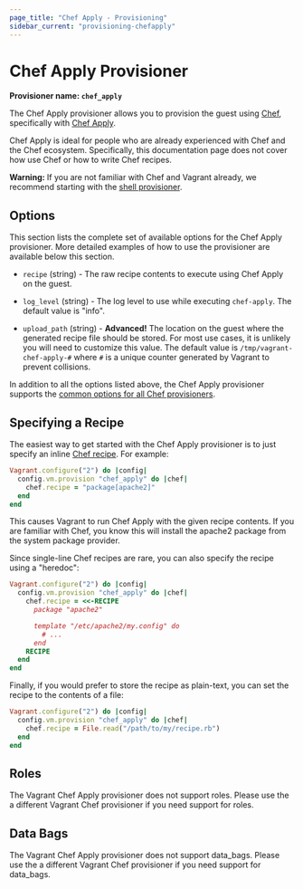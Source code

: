 ```yaml
---
page_title: "Chef Apply - Provisioning"
sidebar_current: "provisioning-chefapply"
---
```


# Chef Apply Provisioner

**Provisioner name: `chef_apply`**

The Chef Apply provisioner allows you to provision the guest using
[Chef](https://www.getchef.com/), specifically with
[Chef Apply](https://docs.getchef.com/ctl_chef_apply.html).

Chef Apply is ideal for people who are already experienced with Chef and the
Chef ecosystem. Specifically, this documentation page does not cover how use
Chef or how to write Chef recipes.

<div class="alert alert-warn">
  <p>
    <strong>Warning:</strong> If you are not familiar with Chef and Vagrant already,
    we recommend starting with the <a href="/v2/provisioning/shell.html">shell
    provisioner</a>.
  </p>
</div>

## Options

This section lists the complete set of available options for the Chef Apply
provisioner. More detailed examples of how to use the provisioner are
available below this section.

* `recipe` (string) - The raw recipe contents to execute using Chef Apply on
  the guest.

* `log_level` (string) - The log level to use while executing `chef-apply`. The
  default value is "info".

* `upload_path` (string) - **Advanced!** The location on the guest where the
  generated recipe file should be stored. For most use cases, it is unlikely you
  will need to customize this value. The default value is
  `/tmp/vagrant-chef-apply-#` where `#` is a unique counter generated by
  Vagrant to prevent collisions.

In addition to all the options listed above, the Chef Apply provisioner supports
the [common options for all Chef provisioners](/v2/provisioning/chef_common.html).

## Specifying a Recipe

The easiest way to get started with the Chef Apply provisioner is to just
specify an inline
[Chef recipe](http://docs.chef.io/recipes.html). For
example:

```ruby
Vagrant.configure("2") do |config|
  config.vm.provision "chef_apply" do |chef|
    chef.recipe = "package[apache2]"
  end
end
```

This causes Vagrant to run Chef Apply with the given recipe contents. If you are
familiar with Chef, you know this will install the apache2 package from the
system package provider.

Since single-line Chef recipes are rare, you can also specify the recipe using a
"heredoc":

```ruby
Vagrant.configure("2") do |config|
  config.vm.provision "chef_apply" do |chef|
    chef.recipe = <<-RECIPE
      package "apache2"

      template "/etc/apache2/my.config" do
        # ...
      end
    RECIPE
  end
end
```

Finally, if you would prefer to store the recipe as plain-text, you can set the
recipe to the contents of a file:

```ruby
Vagrant.configure("2") do |config|
  config.vm.provision "chef_apply" do |chef|
    chef.recipe = File.read("/path/to/my/recipe.rb")
  end
end
```

## Roles

The Vagrant Chef Apply provisioner does not support roles. Please use the a
different Vagrant Chef provisioner if you need support for roles.

## Data Bags

The Vagrant Chef Apply provisioner does not support data_bags. Please use the a
different Vagrant Chef provisioner if you need support for data_bags.
